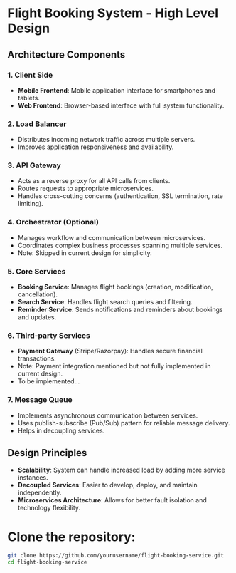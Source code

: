 # Flight Booking System - High Level Design

## Architecture Components

### 1. Client Side

- **Mobile Frontend**: Mobile application interface for smartphones and tablets.
- **Web Frontend**: Browser-based interface with full system functionality.

### 2. Load Balancer

- Distributes incoming network traffic across multiple servers.
- Improves application responsiveness and availability.

### 3. API Gateway

- Acts as a reverse proxy for all API calls from clients.
- Routes requests to appropriate microservices.
- Handles cross-cutting concerns (authentication, SSL termination, rate limiting).

### 4. Orchestrator (Optional)

- Manages workflow and communication between microservices.
- Coordinates complex business processes spanning multiple services.
- Note: Skipped in current design for simplicity.

### 5. Core Services

- **Booking Service**: Manages flight bookings (creation, modification, cancellation).
- **Search Service**: Handles flight search queries and filtering.
- **Reminder Service**: Sends notifications and reminders about bookings and updates.

### 6. Third-party Services

- **Payment Gateway** (Stripe/Razorpay): Handles secure financial transactions.
- Note: Payment integration mentioned but not fully implemented in current design.
- To be implemented...

### 7. Message Queue

- Implements asynchronous communication between services.
- Uses publish-subscribe (Pub/Sub) pattern for reliable message delivery.
- Helps in decoupling services.

## Design Principles

- **Scalability**: System can handle increased load by adding more service instances.
- **Decoupled Services**: Easier to develop, deploy, and maintain independently.
- **Microservices Architecture**: Allows for better fault isolation and technology flexibility.


# Clone the repository:
   ```bash
   git clone https://github.com/yourusername/flight-booking-service.git
   cd flight-booking-service
   ```
